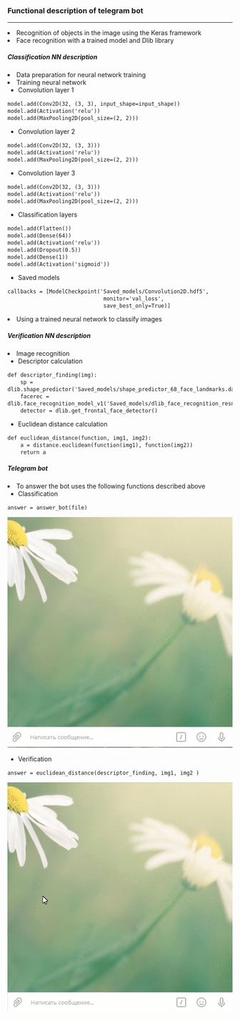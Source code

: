 ### Functional description of telegram bot
<hr>
<li> Recognition of objects in the image using the Keras framework
<li> Face recognition with a trained model and  Dlib library

##### Classification NN description
<li> Data preparation for neural network training
<li> Training neural network

+ Convolution layer 1
```
model.add(Conv2D(32, (3, 3), input_shape=input_shape))
model.add(Activation('relu'))
model.add(MaxPooling2D(pool_size=(2, 2)))
```

+ Convolution layer 2
```
model.add(Conv2D(32, (3, 3)))
model.add(Activation('relu'))
model.add(MaxPooling2D(pool_size=(2, 2)))
```

+ Convolution layer 3
```
model.add(Conv2D(32, (3, 3)))
model.add(Activation('relu'))
model.add(MaxPooling2D(pool_size=(2, 2)))
```

+ Classification layers
```
model.add(Flatten())
model.add(Dense(64))
model.add(Activation('relu'))
model.add(Dropout(0.5))
model.add(Dense(1))
model.add(Activation('sigmoid'))
```

+ Saved models
```
callbacks = [ModelCheckpoint('Saved_models/Convolution2D.hdf5', 
                              monitor='val_loss', 
                              save_best_only=True)]
```

<li> Using a trained neural network to classify images

##### Verification NN description

<li> Image recognition

+ Descriptor сalculation
```
def descriptor_finding(img):
    sp = dlib.shape_predictor('Saved_models/shape_predictor_68_face_landmarks.dat')
    facerec = dlib.face_recognition_model_v1('Saved_models/dlib_face_recognition_resnet_model_v1.dat')
    detector = dlib.get_frontal_face_detector()
```

+ Euclidean distance calculation
```
def euclidean_distance(function, img1, img2):
    a = distance.euclidean(function(img1), function(img2))
    return a
```

##### Telegram bot

<li> To answer the bot uses the following functions described above

+ Classification
```
answer = answer_bot(file)
```

![Demo classification block](Demo/Test1.gif)

+ Verification
```
answer = euclidean_distance(descriptor_finding, img1, img2 )
```

![Demo verification block](Demo/Test2.gif)
